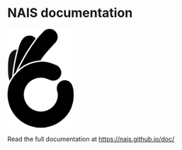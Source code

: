 # NAIS documentation




![](/_media/nais.png)

Read the full documentation at https://nais.github.io/doc/
